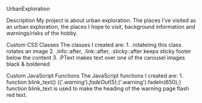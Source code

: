 UrbanExploration

Description
My project is about urban exploration. The places I've visited as an urban exploration,
the places I hope to visit, background information and warnings/risks of the hobby.


Custom CSS Classes
    The classes I created are:
        1. .rotateimg 
            this class rotates an image
        2. .info::after, .link::after, .sticky::after
                keeps sticky footer below the content
        3. .PText
                makes text over one of the carousel images black & boldened


Custom JavaScript Functions
    The JavaScript functions I created are:
        1. function blink_text() {$('.warning').fadeOut(5);$('.warning').fadeIn(650);}
                function blink_text is used to make the heading of the warning page flash red text.
        
